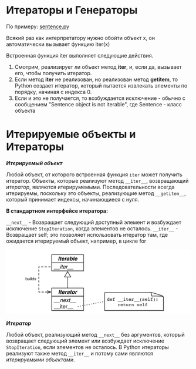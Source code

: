 # Итераторы и Генераторы

По примеру: [sentence.py](sentence.py)

Всякий раз как интерпретатору нужно обойти объект x, он автоматически вызывает функцию iter(x)

Встроенная функция iter выполняет следующие действия.

1. Смотрим, реализирует ли объект метод __iter__, и, если да, вызывает его, чтобы получить итератор.
2. Если метод __iter__ не реализован, но реализован метод __getitem__, то Python создает итератор, который пытается 
извлекать элементы по порядку, начиная с индекса 0.
3. Если и это не получается, то возбуждается исключение - обычно с сообщением "Sentence object is not iterable", 
где Sentence - класс объекта


# Итерируемые объекты и Итераторы

***Итерируемый объект***

Любой объект, от которого встроенная функция `iter` может получить итератор. Объекты, которые реализуют метод `__iter__`,
возвращающий *итератор*, являются итерирумемыми. Последовательности всегда итерируемы, поскольку это объекты, реализующие 
метод `__getitem__`, который принимает индексы, начинающиеся с нуля.


**В стандартном интерфейсе итератора:**

`__next__` - Возвращает следующий доступный элемент и возбуждает исключение `StopIteration`, когда элементов не осталось.
`__iter__` - Возвращает self; это позволяет использовать итератор там, где ожидается итерируемый объект, например, 
в цикле for

![iterator.png](iterator.png)


***Итератор***

Любой объект, реализующий метод `__next__` без аргументов, который возвращает следующий элемент или возбуждает исключение 
`StopIteration`, если элементов не осталось. В Python итераторы реализуют также метод `__iter__` и потому сами являются
*итерируемыми объектами*.



 
 